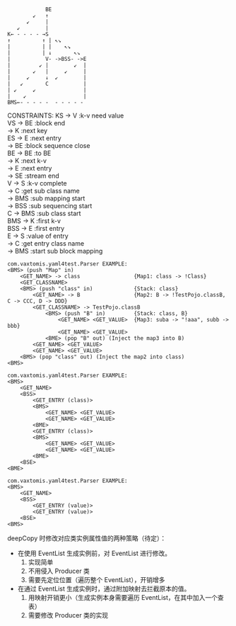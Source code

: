 ```
            BE
        ↙   ↑
      ↙     |
   ↙        |
K← - - - - →S
↑          ↑ | ↖↘
|          | |    ↖↘
|          | ↓       ↖↘
|           V- ->BSS- ->E
|         ↙ |        ↙  |
|       ↙   |     ↙     |
|     ↙     ↓  ↙        |
|   ↙       C           |
| ↙     ↙               |
|    ↙                  |
BMS←- - - - -  - - - - -    
```
CONSTRAINTS:
KS  -> V         :k-v need value  
VS  -> BE        :block end  
    -> K         :next key  
ES  -> E         :next entry  
    -> BE        :block sequence close  
BE  -> BE        :to BE  
    -> K         :next k-v  
    -> E         :next entry  
    -> SE        :stream end  
V   -> S         :k-v complete  
    -> C         :get sub class name  
    -> BMS       :sub mapping start  
    -> BSS       :sub sequencing start  
C   -> BMS       :sub class start  
BMS -> K         :first k-v  
BSS -> E         :first entry  
E   -> S         :value of entry  
    -> C         :get entry class name  
    -> BMS       :start sub block mapping  

```
com.vaxtomis.yaml4test.Parser EXAMPLE:
<BMS> (push "Map" in)
    <GET_NAME> -> class                 {Map1: class -> !Class}
    <GET_CLASSNAME>
    <BMS> (push "class" in)             {Stack: class}
        <GET_NAME> -> B                 {Map2: B -> !TestPojo.classB, C -> CCC, D -> DDD}
        <GET_CLASSNAME> -> TestPojo.classB
            <BMS> (push "B" in)         {Stack: class, B}
                <GET_NAME> <GET_VALUE>  {Map3: suba -> "!aaa", subb -> bbb}
                <GET_NAME> <GET_VALUE>
            <BME> (pop "B" out) (Inject the map3 into B)
        <GET_NAME> <GET_VALUE>
        <GET_NAME> <GET_VALUE>
    <BMS> (pop "class" out) (Inject the map2 into class)
<BMS>
```
```
com.vaxtomis.yaml4test.Parser EXAMPLE:
<BMS>
    <GET_NAME>
    <BSS>
        <GET_ENTRY (class)>
        <BMS>
            <GET_NAME> <GET_VALUE>
            <GET_NAME> <GET_VALUE>
        <BME>
        <GET_ENTRY (class)>
        <BMS>
            <GET_NAME> <GET_VALUE>
            <GET_NAME> <GET_VALUE>
        <BME>       
    <BSE>
<BME>    

com.vaxtomis.yaml4test.Parser EXAMPLE:
<BMS>
    <GET_NAME>
    <BSS>
        <GET_ENTRY (value)>
        <GET_ENTRY (value)>
    <BSE>
<BMS>
```

deepCopy 时修改对应类实例属性值的两种策略（待定）：  
* 在使用 EventList 生成实例前，对 EventList 进行修改。  
  1. 实现简单
  2. 不用侵入 Producer 类
  3. 需要先定位位置（遍历整个 EventList），开销增多
* 在通过 EventList 生成实例时，通过附加映射去拦截原本的值。
  1. 用映射开销更小（生成实例本身需要遍历 EventList，在其中加入一个查表）
  2. 需要修改 Producer 类的实现